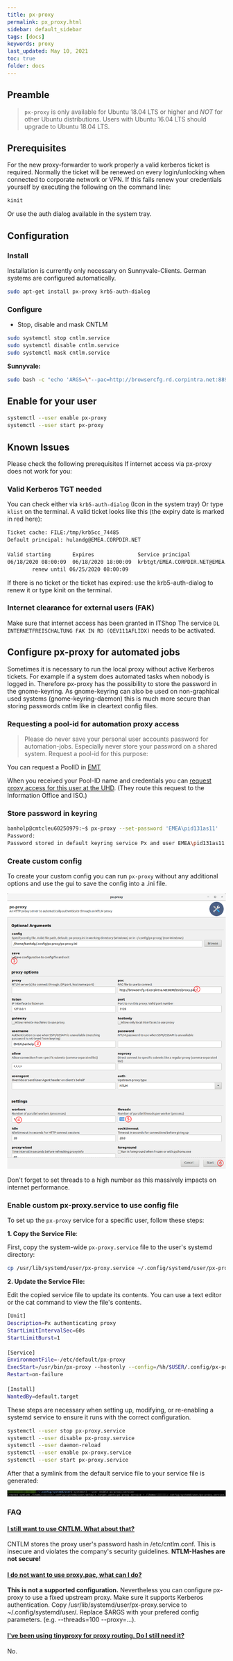 ```yaml
---
title: px-proxy
permalink: px_proxy.html
sidebar: default_sidebar
tags: [docs]
keywords: proxy
last_updated: May 10, 2021
toc: true
folder: docs
---
```


## Preamble

>`px-proxy` is only available for Ubuntu 18.04 LTS or higher and _NOT_ for other Ubuntu distributions. Users with Ubuntu 16.04 LTS should upgrade to Ubuntu 18.04 LTS.

## Prerequisites

For the new proxy-forwarder to work properly a valid kerberos ticket is required. Normally the ticket will be renewed on every login/unlocking when connected to corporate network or VPN. If this fails renew your credentials yourself by executing the following on the command line:

```bash
kinit
```

Or use the auth dialog available in the system tray.

## Configuration

### Install

Installation is currently only necessary on Sunnyvale-Clients. German systems are configured automatically.

```bash
sudo apt-get install px-proxy krb5-auth-dialog
```

### Configure

- Stop, disable and mask CNTLM

```bash
sudo systemctl stop cntlm.service
sudo systemctl disable cntlm.service
sudo systemctl mask cntlm.service
```

**Sunnyvale:**

```bash
sudo bash -c "echo 'ARGS=\"--pac=http://browsercfg.rd.corpintra.net:8899/624-kerberos/proxy.pac\"' > /etc/default/px-proxy"
```

## Enable for your user

```bash
systemctl --user enable px-proxy
systemctl --user start px-proxy
```

## Known Issues

Please check the following prerequisites If internet access via px-proxy does not work for you:

### Valid Kerberos TGT needed

You can check either via `krb5-auth-dialog` (Icon in the system tray)
Or type `klist` on the terminal. A valid ticket looks like this (the expiry date is marked in red here):

```bash
Ticket cache: FILE:/tmp/krb5cc_74485
Default principal: hulandg@EMEA.CORPDIR.NET

Valid starting       Expires              Service principal
06/18/2020 08:00:09  06/18/2020 18:00:09  krbtgt/EMEA.CORPDIR.NET@EMEA.CORPDIR.NET
        renew until 06/25/2020 08:00:09
```

If there is no ticket or the ticket has expired: use the krb5-auth-dialog to renew it or type kinit on the terminal.

### Internet clearance for external users (FAK)

Make sure that internet access has been granted in ITShop
The service `DL INTERNETFREISCHALTUNG FAK IN RD (QEV111AFLIDX)` needs to be activated.

## Configure px-proxy for automated jobs

Sometimes it is necessary to run the local proxy without active Kerberos tickets. For example if a system does automated tasks when nobody is logged in. Therefore px-proxy has the possibility to store the password in the gnome-keyring.
As gnome-keyring can also be used on non-graphical used systems (gnome-keyring-daemon) this is much more secure than storing passwords cntlm like in cleartext config files.

### Requesting a pool-id for automation proxy access

> Please do never save your personal user accounts password for automation-jobs. Especially never store your password on a shared system. Request a pool-id for this purpose:

You can request a PoolID in [EMT](https://emt.iam.corpintra.net/emt/)

When you received your Pool-ID name and credentials you can [request
proxy access for this user at the UHD](
https://servicenow.i.mercedes-benz.com/esc?id=sc_cat_item&sys_id=062eec1f1b0c605093b43113dd4bcbf0
). (They route this request to the
Information Office and ISO.)

### Store password in keyring

```bash
banholp@cmtcleu60250979:~$ px-proxy --set-password 'EMEA\pid131as11'
Password:
Password stored in default keyring service Px and user EMEA\pid131as11
```

### Create custom config

To create your custom config you can run `px-proxy` without any additional options and use the gui to save the config into a .ini file.

![px gui](images/docs/px_proxy/px-proxy_115.png)

Don't forget to set threads to a high number as this massively impacts on internet performance.

### Enable custom px-proxy.service to use config file

To set up the `px-proxy` service for a specific user, follow these steps:

**1. Copy the Service File**:

  First, copy the system-wide `px-proxy.service` file to the user's systemd directory:
```bash
cp /usr/lib/systemd/user/px-proxy.service ~/.config/systemd/user/px-proxy.service
```
**2. Update the Service File:**

  Edit the copied service file to update its contents. You can use a text editor or the cat command to view the file's contents.

```bash
[Unit]
Description=Px authenticating proxy
StartLimitIntervalSec=60s
StartLimitBurst=1

[Service]
EnvironmentFile=-/etc/default/px-proxy
ExecStart=/usr/bin/px-proxy --hostonly --config=/%h/$USER/.config/px-proxy/px-proxy.ini $ARGS
Restart=on-failure

[Install]
WantedBy=default.target
```

These steps are necessary when setting up, modifying, or re-enabling a systemd service to ensure it runs with the correct configuration.

```bash
systemctl --user stop px-proxy.service
systemctl --user disable px-proxy.service
systemctl --user daemon-reload
systemctl --user enable px-proxy.service
systemctl --user start px-proxy.service
```

After that a symlink from the default service file to your service file is generated:

![symlink_px](images/docs/px_proxy/symlink_px-proxy.png)

### FAQ

<div class="panel-group" id="accordion">
    <div class="panel panel-default">
        <div class="panel-heading">
            <h4 class="panel-title">
            <a class="noCrossRef accordion-toggle" data-toggle="collapse" data-parent="#accordion" href="#collapseOne">I still want to use CNTLM. What about that?</a>
            </h4>
        </div>
        <div id="collapseOne" class="panel-collapse collapse noCrossRef">
            <div class="panel-body">
                CNTLM stores the proxy user's password hash in /etc/cntlm.conf. This is insecure and violates the company's security guidelines. <b>NTLM-Hashes are not secure!</b>
            </div>
        </div>
    </div>
    <div class="panel panel-default">
        <div class="panel-heading">
            <h4 class="panel-title">
            <a class="noCrossRef accordion-toggle" data-toggle="collapse" data-parent="#accordion" href="#collapseTwo">I do not want to use proxy.pac, what can I do?</a>
            </h4>
        </div>
        <div id="collapseTwo" class="panel-collapse collapse noCrossRef">
            <div class="panel-body">
                <b>This is not a supported configuration.</b> Nevertheless you can configure px-proxy to use a fixed upstream proxy. Make sure it supports Kerberos authentication. Copy /usr/lib/systemd/user/px-proxy.service to ~/.config/systemd/user/. Replace $ARGS with your prefered config parameters. (e.g. --threads=100 --proxy=...).
            </div>
        </div>
    </div>
    <div class="panel panel-default">
        <div class="panel-heading">
            <h4 class="panel-title">
            <a class="noCrossRef accordion-toggle" data-toggle="collapse" data-parent="#accordion" href="#collapseThree">I've been using tinyproxy for proxy routing. Do I still need it?</a>
            </h4>
        </div>
        <div id="collapseThree" class="panel-collapse collapse noCrossRef">
            <div class="panel-body">
                No.
            </div>
        </div>
    </div>
</div>
